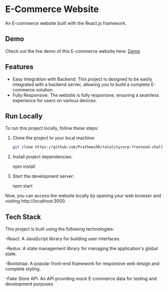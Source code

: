 # E-Commerce Website

An E-commerce website built with the React.js framework.

## Demo

Check out the live demo of this E-commerce website here: [Demo](https://totalitycorp-frontend-ecommerce.netlify.app/)

## Features

- Easy Integration with Backend: This project is designed to be easily integrated with a backend server, allowing you to build a complete E-commerce solution.
- Fully Responsive: The website is fully responsive, ensuring a seamless experience for users on various devices.

## Run Locally

To run this project locally, follow these steps:

1. Clone the project to your local machine:

   ```bash
   git clone https://github.com/PrathmeshR/totalitycorp-frontend-challenge.git
   
2. Install project dependencies:

    npm install


3. Start the development server:

   npm start

  Now, you can access the website locally by opening your web browser and visiting http://localhost:3000.

## Tech Stack
 This project is built using the following technologies:

 -React: A JavaScript library for building user interfaces.
 
 -Redux: A state management library for managing the application's global state.
 
 -Bootstrap: A popular front-end framework for responsive web design and complete styling.
 
 -Fake Store API: An API providing mock E-commerce data for testing and development purposes.
